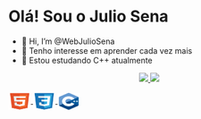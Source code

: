 # Olá! Sou o Julio Sena

- 👋 Hi, I’m @WebJulioSena
- 👀 Tenho interesse em aprender cada vez mais
- 🌱 Estou estudando C++ atualmente

<div align="center">
  <a href="https://github.com/webjuliosena">
  <img height="180em" src="https://github-readme-stats.vercel.app/api?username=webjuliosena&show_icons=true&theme=tokyonight&include_all_commits=true&count_private=true"/>
  <img height="180em" src="https://github-readme-stats.vercel.app/api/top-langs/?username=webjuliosena&layout=compact&langs_count=7&theme=tokyonight"/>
</div>
  
  <div style="display: inline_block"><br>

  <img align="center" alt="Sena-HTML" height="30" width="40" src="https://raw.githubusercontent.com/devicons/devicon/master/icons/html5/html5-original.svg">
  <img align="center" alt="Rafa-CSS" height="30" width="40" src="https://raw.githubusercontent.com/devicons/devicon/master/icons/css3/css3-original.svg">
  <img align="center" alt="Sena-C++" height="30" width="40" src="https://raw.githubusercontent.com/devicons/devicon/master/icons/cplusplus/cplusplus-original.svg">
 
</div>
  
  ##
  
  
